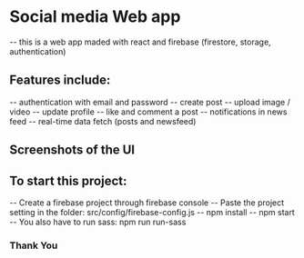 # Social media Web app

-- this is a web app maded with react and firebase (firestore, storage, authentication)

## Features include:

-- authentication with email and password
-- create post
-- upload image / video
-- update profile
-- like and comment a post
-- notifications in news feed
-- real-time data fetch (posts and newsfeed)

## Screenshots of the UI

## To start this project:

-- Create a firebase project through firebase console
-- Paste the project setting in the folder: src/config/firebase-config.js
-- npm install
-- npm start
-- You also have to run sass: npm run run-sass

### Thank You
